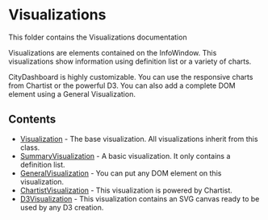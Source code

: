 # Visualizations

This folder contains the Visualizations documentation

Visualizations are elements contained on the InfoWindow. This visualizations show information using
definition list or a variety of charts.

CityDashboard is highly customizable. You can use the responsive charts from Chartist or the powerful D3.
You can also add a complete DOM element using a General Visualization.

## Contents

* [Visualization](Visualization.md) - The base visualization. All visualizations inherit from this class.
* [SummaryVisualization](SummaryVisualization.md) - A basic visualization. It only contains a definition list.
* [GeneralVisualization](GeneralVisualization.md) - You can put any DOM element on this visualization.
* [ChartistVisualization](ChartistVisualization.md) - This visualization is powered by Chartist.
* [D3Visualization](D3Visualization.md) - This visualization contains an SVG canvas ready to be used by any D3 creation.
